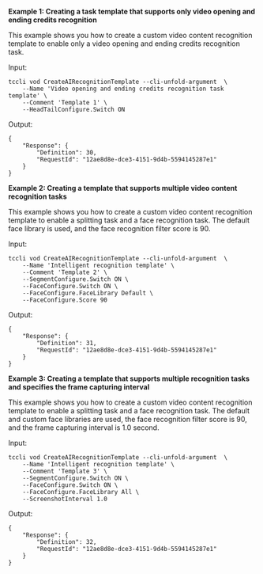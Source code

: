 **Example 1: Creating a task template that supports only video opening and ending credits recognition**

This example shows you how to create a custom video content recognition template to enable only a video opening and ending credits recognition task.

Input: 

```
tccli vod CreateAIRecognitionTemplate --cli-unfold-argument  \
    --Name 'Video opening and ending credits recognition task template' \
    --Comment 'Template 1' \
    --HeadTailConfigure.Switch ON
```

Output: 
```
{
    "Response": {
        "Definition": 30,
        "RequestId": "12ae8d8e-dce3-4151-9d4b-5594145287e1"
    }
}
```

**Example 2: Creating a template that supports multiple video content recognition tasks**

This example shows you how to create a custom video content recognition template to enable a splitting task and a face recognition task. The default face library is used, and the face recognition filter score is 90.

Input: 

```
tccli vod CreateAIRecognitionTemplate --cli-unfold-argument  \
    --Name 'Intelligent recognition template' \
    --Comment 'Template 2' \
    --SegmentConfigure.Switch ON \
    --FaceConfigure.Switch ON \
    --FaceConfigure.FaceLibrary Default \
    --FaceConfigure.Score 90
```

Output: 
```
{
    "Response": {
        "Definition": 31,
        "RequestId": "12ae8d8e-dce3-4151-9d4b-5594145287e1"
    }
}
```

**Example 3: Creating a template that supports multiple recognition tasks and specifies the frame capturing interval**

This example shows you how to create a custom video content recognition template to enable a splitting task and a face recognition task. The default and custom face libraries are used, the face recognition filter score is 90, and the frame capturing interval is 1.0 second.

Input: 

```
tccli vod CreateAIRecognitionTemplate --cli-unfold-argument  \
    --Name 'Intelligent recognition template' \
    --Comment 'Template 3' \
    --SegmentConfigure.Switch ON \
    --FaceConfigure.Switch ON \
    --FaceConfigure.FaceLibrary All \
    --ScreenshotInterval 1.0
```

Output: 
```
{
    "Response": {
        "Definition": 32,
        "RequestId": "12ae8d8e-dce3-4151-9d4b-5594145287e1"
    }
}
```

